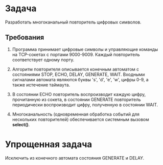 
# Задача

Разработать многоканальный повторитель цифровых символов.

## Требования

1. Программа принимает цифровые символы и управляющие команды на TCP-сокетах с
   портами 9000-9009. Каждый повторитель соответствует одному порту.

2. Алгоритм повторителя описывается конечным автоматом с состояниями STOP,
   ECHO, DELAY, GENERATE, WAIT. Входными сигналами автомата являются буквы 's',
   'd', 'e', 'w', цифры 0-9, а также истечение таймаута.

3. В состоянии ECHO повторитель воспроизводит каждую цифру, прочитанную из
   сокета, в состоянии GENERATE повторитель периодически воспроизводит цифру,
   полученную в состоянии WAIT.

4. Многоканальность (одновременная обработка событий для нескольких
   повторителей) обеспечивается системным вызовом **select()**.

# Упрощенная задача

Исключить из конечного автомата состояния GENERATE и DELAY.
